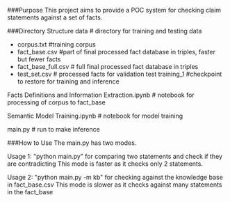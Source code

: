###Purpose
This project aims to provide a POC system for checking claim statements against a set of facts.

###Directory Structure
data # directory for training and testing data
- corpus.txt #training corpus
- fact_base.csv #part of final processed fact database in triples, faster but fewer facts
- fact_base_full.csv # full final processed fact database in triples
- test_set.csv # processed facts for validation test
training_1 #checkpoint to restore for training and inference

Facts Definitions and Information Extraction.ipynb # notebook for processing of corpus to fact_base

Semantic Model Training.ipynb # notebook for model training

main.py # run to make inference

###How to Use
The main.py has two modes. 

Usage 1: "python main.py" for comparing two statements and check if they are contradicting
This mode is faster as it checks only 2 statements.

Usage 2: "python main.py -m kb" for checking against the knowledge base in fact_base.csv
This mode is slower as it checks against many statements in the fact_base